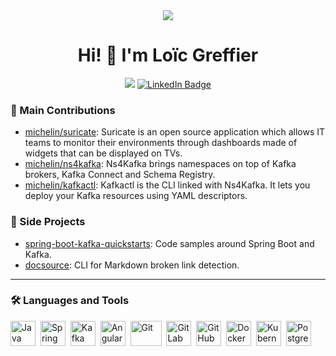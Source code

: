 <div align="center">
  <img src="https://user-images.githubusercontent.com/34104771/226453073-1c397c5e-56b0-4ff0-91b4-58b7ff20f0dd.gif"/>
  <h1 align="center"> Hi! 👋 I'm Loïc Greffier </h1>
</div>

<div align="center">
  <img src="https://komarev.com/ghpvc/?username=loicgreffier&style=flat-square&color=blue&style=for-the-badge" />
  <a href="https://www.linkedin.com/in/loicgreffier">
    <img src="https://img.shields.io/badge/LinkedIn-blue?style=for-the-badge&logo=linkedin&logoColor=white" alt="LinkedIn Badge"/>
  </a>
</div>

### 🚀 Main Contributions

- [michelin/suricate](https://github.com/michelin/suricate): Suricate is an open source application which allows IT teams to monitor their environments through dashboards made of widgets that can be displayed on TVs.
- [michelin/ns4kafka](https://github.com/michelin/ns4kafka): Ns4Kafka brings namespaces on top of Kafka brokers, Kafka Connect and Schema Registry.
- [michelin/kafkactl](https://github.com/michelin/kafkactl): Kafkactl is the CLI linked with Ns4Kafka. It lets you deploy your Kafka resources using YAML descriptors.

### 👀 Side Projects

- [spring-boot-kafka-quickstarts](https://github.com/loicgreffier/spring-boot-kafka-quickstarts): Code samples around Spring Boot and Kafka.
- [docsource](https://github.com/loicgreffier/docsource): CLI for Markdown broken link detection.

---

### 🛠️ Languages and Tools

<img src="https://www.vectorlogo.zone/logos/java/java-icon.svg" title="Java" alt="Java" width="40" height="40"/>&nbsp;
<img src="https://www.vectorlogo.zone/logos/springio/springio-icon.svg" title="Spring Boot" alt="Spring Boot" width="40" height="40"/>&nbsp;
<img src="https://www.vectorlogo.zone/logos/apache_kafka/apache_kafka-icon.svg" title="Kafka" alt="Kafka" width="40" height="40"/>&nbsp;
<img src="https://www.vectorlogo.zone/logos/angular/angular-icon.svg" title="Angular" alt="Angular" width="40" height="40"/>&nbsp;
<img src="https://www.vectorlogo.zone/logos/git-scm/git-scm-icon.svg" title="Git" alt="Git" width="50" height="40"/>&nbsp;
<img src="https://www.vectorlogo.zone/logos/gitlab/gitlab-icon.svg" title="GitLab" alt="GitLab" width="40" height="40"/>&nbsp;
<img src="https://www.vectorlogo.zone/logos/github/github-icon.svg" title="GitHub" alt="GitHub" width="40" height="40"/>&nbsp;
<img src="https://www.vectorlogo.zone/logos/docker/docker-icon.svg" title="Docker" alt="Docker" width="40" height="40"/>&nbsp;
<img src="https://www.vectorlogo.zone/logos/kubernetes/kubernetes-icon.svg" title="Kubernetes" alt="Kubernetes" width="40" height="40"/>&nbsp;
<img src="https://www.vectorlogo.zone/logos/postgresql/postgresql-icon.svg" title="PostgreSQL" alt="PostgreSQL" width="40" height="40"/>&nbsp;

